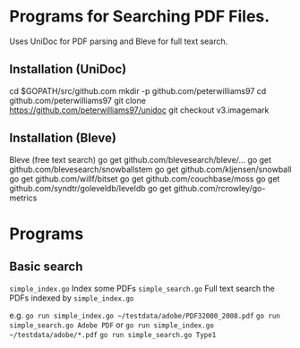 Programs for Searching PDF Files.
================================

Uses UniDoc for PDF parsing and Bleve for full text search.

Installation (UniDoc)
---------------------
cd $GOPATH/src/github.com
mkdir -p github.com/peterwilliams97
cd github.com/peterwilliams97
git clone https://github.com/peterwilliams97/unidoc
git checkout v3.imagemark

Installation (Bleve)
--------------------
Bleve (free text search)
go get github.com/blevesearch/bleve/...
go get github.com/blevesearch/snowballstem
go get github.com/kljensen/snowball
go get github.com/willf/bitset
go get github.com/couchbase/moss
go get github.com/syndtr/goleveldb/leveldb
go get github.com/rcrowley/go-metrics

Programs
========
Basic search
------------
`simple_index.go`        Index some PDFs
`simple_search.go`       Full text search the PDFs indexed by `simple_index.go`

e.g.
`go run simple_index.go ~/testdata/adobe/PDF32000_2008.pdf`
`go run simple_search.go Adobe PDF`
or
`go run simple_index.go ~/testdata/adobe/*.pdf`
`go run simple_search.go Type1`
